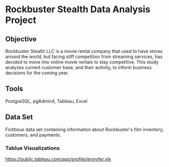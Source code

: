 # Rockbuster Stealth Data Analysis Project

## Objective
Rockbuster Stealth LLC is a movie rental company that used to have stores around the
world, but facing stiff competition from streaming services, has decided to move into online movie rentals to stay competitive. This study analyzes current customer base, and their activity, to inform business decisions for the coming year. 

## Tools
PostgreSQL, pgAdmin4, Tableau, Excel

## Data Set
Fictitious data set containing informaiton about Rockbuster's film inventory, customers, and payments.

### Tablue Visualizations
https://public.tableau.com/app/profile/jennyfer.vik
